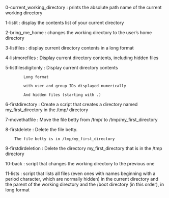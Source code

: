 0-current_working_directory : prints the absolute path name of the current working directory

1-listit : display the contents list of your current directory

2-bring_me_home : changes the working directory to the user’s home directory 

3-listfiles : display current directory contents in a long format

4-listmorefiles : Display current directory contents, including hidden files 

5-listfilesdigitonly : 	Display current directory contents
			
			Long format
			
			with user and group IDs displayed numerically
			
			And hidden files (starting with .)

6-firstdirectory : Create a script that creates a directory named my_first_directory in the /tmp/ directory

7-movethatfile : Move the file betty from /tmp/ to /tmp/my_first_directory

8-firstdelete : Delete the file betty.

		The file betty is in /tmp/my_first_directory

9-firstdirdeletion : Delete the directory my_first_directory that is in the /tmp directory

10-back : script that changes the working directory to the previous one

11-lists :   script that lists all files (even ones with names beginning with a period character, which are normally hidden) in the current directory and the parent of the working directory and the /boot directory (in this order), in long format
